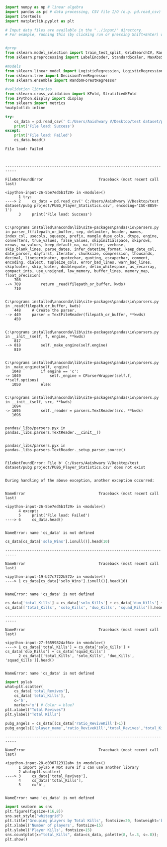 

```python
import numpy as np # linear algebra
import pandas as pd # data processing, CSV file I/O (e.g. pd.read_csv)
import itertools
import matplotlib.pyplot as plt

# Input data files are available in the "../input/" directory.
# For example, running this (by clicking run or pressing Shift+Enter) will list the files in the input directory


#prep
from sklearn.model_selection import train_test_split, GridSearchCV, RandomizedSearchCV
from sklearn.preprocessing import LabelEncoder, StandardScaler, MaxAbsScaler, QuantileTransformer

#models
from sklearn.linear_model import LogisticRegression, LogisticRegressionCV, LinearRegression, Ridge, RidgeCV
from sklearn.tree import DecisionTreeRegressor
from sklearn.ensemble import RandomForestRegressor

#validation libraries
from sklearn.cross_validation import KFold, StratifiedKFold
from IPython.display import display
from sklearn import metrics
%matplotlib inline

```


```python
try:
    cs_data = pd.read_csv(' C:/Users/Aaishwary V/Desktop/test dataset/pubg project/PUBG_Player_Statistics.csv', encoding='ISO-8859-1')
    print('File load: Success')
except:
    print('File load: Failed')
    cs_data.head()
```

    File load: Failed
    


    ---------------------------------------------------------------------------

    FileNotFoundError                         Traceback (most recent call last)

    <ipython-input-26-5be7ed5b1f29> in <module>()
          1 try:
    ----> 2     cs_data = pd.read_csv(' C:/Users/Aaishwary V/Desktop/test dataset/pubg project/PUBG_Player_Statistics.csv', encoding='ISO-8859-1')
          3     print('File load: Success')
    

    C:\programs installed\anaconda\lib\site-packages\pandas\io\parsers.py in parser_f(filepath_or_buffer, sep, delimiter, header, names, index_col, usecols, squeeze, prefix, mangle_dupe_cols, dtype, engine, converters, true_values, false_values, skipinitialspace, skiprows, nrows, na_values, keep_default_na, na_filter, verbose, skip_blank_lines, parse_dates, infer_datetime_format, keep_date_col, date_parser, dayfirst, iterator, chunksize, compression, thousands, decimal, lineterminator, quotechar, quoting, escapechar, comment, encoding, dialect, tupleize_cols, error_bad_lines, warn_bad_lines, skipfooter, skip_footer, doublequote, delim_whitespace, as_recarray, compact_ints, use_unsigned, low_memory, buffer_lines, memory_map, float_precision)
        708 
    --> 709         return _read(filepath_or_buffer, kwds)
        710 
    

    C:\programs installed\anaconda\lib\site-packages\pandas\io\parsers.py in _read(filepath_or_buffer, kwds)
        448     # Create the parser.
    --> 449     parser = TextFileReader(filepath_or_buffer, **kwds)
        450 
    

    C:\programs installed\anaconda\lib\site-packages\pandas\io\parsers.py in __init__(self, f, engine, **kwds)
        817 
    --> 818         self._make_engine(self.engine)
        819 
    

    C:\programs installed\anaconda\lib\site-packages\pandas\io\parsers.py in _make_engine(self, engine)
       1048         if engine == 'c':
    -> 1049             self._engine = CParserWrapper(self.f, **self.options)
       1050         else:
    

    C:\programs installed\anaconda\lib\site-packages\pandas\io\parsers.py in __init__(self, src, **kwds)
       1694 
    -> 1695         self._reader = parsers.TextReader(src, **kwds)
       1696 
    

    pandas/_libs/parsers.pyx in pandas._libs.parsers.TextReader.__cinit__()
    

    pandas/_libs/parsers.pyx in pandas._libs.parsers.TextReader._setup_parser_source()
    

    FileNotFoundError: File b' C:/Users/Aaishwary V/Desktop/test dataset/pubg project/PUBG_Player_Statistics.csv' does not exist

    
    During handling of the above exception, another exception occurred:
    

    NameError                                 Traceback (most recent call last)

    <ipython-input-26-5be7ed5b1f29> in <module>()
          4 except:
          5     print('File load: Failed')
    ----> 6     cs_data.head()
    

    NameError: name 'cs_data' is not defined



```python
cs_data[cs_data['solo_Wins'].isnull()].head(10)
```


    ---------------------------------------------------------------------------

    NameError                                 Traceback (most recent call last)

    <ipython-input-19-b27c7722b572> in <module>()
    ----> 1 cs_data[cs_data['solo_Wins'].isnull()].head(10)
    

    NameError: name 'cs_data' is not defined



```python
cs_data['total_Kills'] = cs_data['solo_Kills'] + cs_data['duo_Kills'] + cs_data['squad_Kills']
cs_data[['total_Kills', 'solo_Kills', 'duo_Kills', 'squad_Kills']].head()

```


    ---------------------------------------------------------------------------

    NameError                                 Traceback (most recent call last)

    <ipython-input-27-f6599824af6c> in <module>()
    ----> 1 cs_data['total_Kills'] = cs_data['solo_Kills'] + cs_data['duo_Kills'] + cs_data['squad_Kills']
          2 cs_data[['total_Kills', 'solo_Kills', 'duo_Kills', 'squad_Kills']].head()
    

    NameError: name 'cs_data' is not defined



```python
import pylab 
what=plt.scatter(
    cs_data['total_Revives'],
    cs_data['total_Kills'],
    c='b',
    marker='x') # Color = blue?
plt.xlabel("Total Revives")
plt.ylabel("Total Kills")

pubg_angels = cs_data[(cs_data['ratio_ReviveKill']>1)]
pubg_angels[['player_name','ratio_ReviveKill','total_Revives','total_Kills']]
```


    ---------------------------------------------------------------------------

    NameError                                 Traceback (most recent call last)

    <ipython-input-28-d036712312ab> in <module>()
          1 import pylab # Not sure if I can use another library
          2 what=plt.scatter(
    ----> 3     cs_data['total_Revives'],
          4     cs_data['total_Kills'],
          5     c='b',
    

    NameError: name 'cs_data' is not defined



```python
import seaborn as sns
plt.figure(figsize=(16,8))
sns.set_style("whitegrid")
plt.title('Grouping players by Total Kills', fontsize=20, fontweight='bold', y=1.05,)
plt.xlabel('Number of players', fontsize=15)
plt.ylabel('Player Kills', fontsize=15)
sns.countplot(x="total_Kills", data=cs_data, palette(8, l=.3, s=.8));
plt.show()
```
